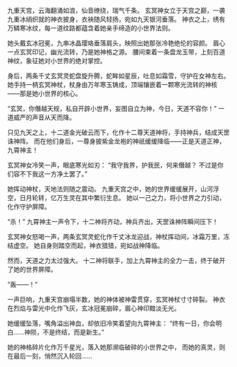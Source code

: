 
九重天宫，云海翻涌如浪，仙音缭绕，瑞气千条。
玄冥神女立于天宫之巅，一袭九重冰绡织就的神衣披身，衣袂随风轻扬，宛如九天银河垂落。
神衣之上，绣有万鳞寒冰纹，每一道纹路都蕴含着她亲手缔造的小世界法则。

她头戴玄冰冠冕，九串冰晶璎珞垂落肩头，映照出她那张冷艳绝伦的容颜。
眉心一点玄冥印记，幽光流转，乃是她神格之源。
腰间束着一条盘龙玉带，上刻百道神纹，象征她对小世界的绝对掌控。

身后，两条千丈玄冥灵蛇盘旋升腾，蛇眸如星辰，吐息如霜雪，守护在女神左右。
她手持一柄玄冥神杖，杖身由万年寒玉铸成，顶端镶嵌着一颗寒光流转的神核
——那是她小世界的核心。

“玄冥，你僭越天规，私自开辟小世界，妄图自立为神，今日，天道不容你！”
一道威严的声音从天而降。

只见九天之上，十二道金光破云而下，化作十二尊天道神将，手持神兵，结成天罡诛神阵。
而在他们身后，一尊身披紫金龙袍的神祇缓缓降临——正是天道正神，九霄神主！

玄冥神女冷笑一声，眼底寒光如刃：
“我守我界，护我民，何来僭越？
不过是你们容不下我这一方净土罢了。”

她挥动神杖，天地法则随之震动。
九重天宫之中，她的世界缓缓展开，山河浮空，日月轮转，亿万生灵在其中繁衍生息。
她以一己之力，将小世界之力引动，化作守护屏障。

“杀！”
九霄神主一声令下，十二神将齐动，神兵齐出，天罡诛神阵瞬间压下！

玄冥神女怒喝一声，两条玄冥灵蛇化作千丈冰龙迎战，神杖挥动间，冰霜万里，冻结虚空。
她自身则踏空而起，神衣猎猎，宛如战神降临。

然而，天道之力太过强大。
十二神将联手，加上九霄神主的全力一击，终于破开了她的世界屏障。

“轰——！”

一声巨响，九重天宫崩塌半数，她的神体被神雷贯穿，玄冥神杖寸寸碎裂。
神衣在烈焰与雷光中化作飞灰，玄冰冠冕崩碎，眉心神印黯淡无光。

她缓缓坠落，嘴角溢出神血，却依旧冷笑着望向九霄神主：
“终有一日，你会明白……神陨，不是终结，而是新生。”

她的神格碎片化作万千星光，落入她那濒临破碎的小世界之中，
而她的真灵，则在最后一刻，悄然沉入轮回……
